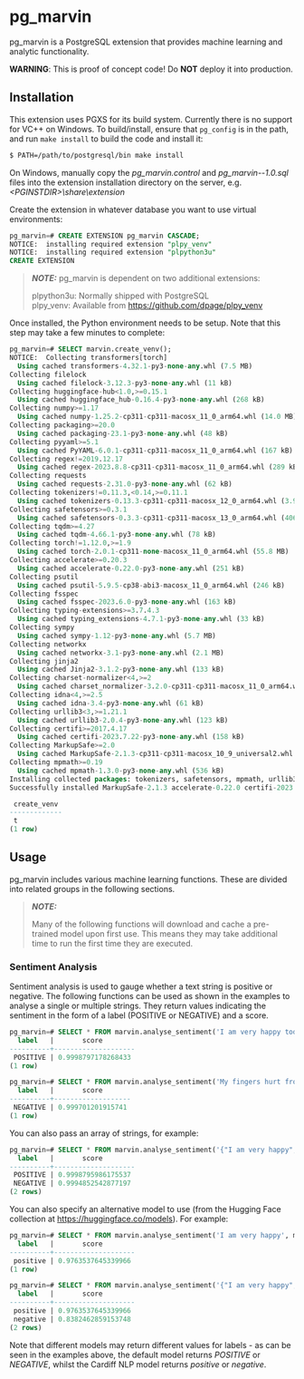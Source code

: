 # pg_marvin

pg_marvin is a PostgreSQL extension that provides machine learning and analytic functionality.

**WARNING**: This is proof of concept code! Do **NOT** deploy it into production.

## Installation

This extension uses PGXS for its build system. Currently there is no support
for VC++ on Windows. To build/install, ensure that `pg_config` is in the path,
and run `make install` to build the code and install it:

```bash
$ PATH=/path/to/postgresql/bin make install
```

On Windows, manually copy the *pg_marvin.control* and *pg_marvin--1.0.sql* files into the extension installation 
directory on the server, e.g. *\<PGINSTDIR\>\share\extension*

Create the extension in whatever database you want to use virtual environments:

```sql
pg_marvin=# CREATE EXTENSION pg_marvin CASCADE;
NOTICE:  installing required extension "plpy_venv"
NOTICE:  installing required extension "plpython3u"
CREATE EXTENSION
```

> **_NOTE:_** 
> pg_marvin is dependent on two additional extensions:
>
> plpython3u: Normally shipped with PostgreSQL<br>
> plpy_venv: Available from https://github.com/dpage/plpy_venv

Once installed, the Python environment needs to be setup. Note that this step may take a few minutes to complete:

```sql
pg_marvin=# SELECT marvin.create_venv();
NOTICE:  Collecting transformers[torch]
  Using cached transformers-4.32.1-py3-none-any.whl (7.5 MB)
Collecting filelock
  Using cached filelock-3.12.3-py3-none-any.whl (11 kB)
Collecting huggingface-hub<1.0,>=0.15.1
  Using cached huggingface_hub-0.16.4-py3-none-any.whl (268 kB)
Collecting numpy>=1.17
  Using cached numpy-1.25.2-cp311-cp311-macosx_11_0_arm64.whl (14.0 MB)
Collecting packaging>=20.0
  Using cached packaging-23.1-py3-none-any.whl (48 kB)
Collecting pyyaml>=5.1
  Using cached PyYAML-6.0.1-cp311-cp311-macosx_11_0_arm64.whl (167 kB)
Collecting regex!=2019.12.17
  Using cached regex-2023.8.8-cp311-cp311-macosx_11_0_arm64.whl (289 kB)
Collecting requests
  Using cached requests-2.31.0-py3-none-any.whl (62 kB)
Collecting tokenizers!=0.11.3,<0.14,>=0.11.1
  Using cached tokenizers-0.13.3-cp311-cp311-macosx_12_0_arm64.whl (3.9 MB)
Collecting safetensors>=0.3.1
  Using cached safetensors-0.3.3-cp311-cp311-macosx_13_0_arm64.whl (406 kB)
Collecting tqdm>=4.27
  Using cached tqdm-4.66.1-py3-none-any.whl (78 kB)
Collecting torch!=1.12.0,>=1.9
  Using cached torch-2.0.1-cp311-none-macosx_11_0_arm64.whl (55.8 MB)
Collecting accelerate>=0.20.3
  Using cached accelerate-0.22.0-py3-none-any.whl (251 kB)
Collecting psutil
  Using cached psutil-5.9.5-cp38-abi3-macosx_11_0_arm64.whl (246 kB)
Collecting fsspec
  Using cached fsspec-2023.6.0-py3-none-any.whl (163 kB)
Collecting typing-extensions>=3.7.4.3
  Using cached typing_extensions-4.7.1-py3-none-any.whl (33 kB)
Collecting sympy
  Using cached sympy-1.12-py3-none-any.whl (5.7 MB)
Collecting networkx
  Using cached networkx-3.1-py3-none-any.whl (2.1 MB)
Collecting jinja2
  Using cached Jinja2-3.1.2-py3-none-any.whl (133 kB)
Collecting charset-normalizer<4,>=2
  Using cached charset_normalizer-3.2.0-cp311-cp311-macosx_11_0_arm64.whl (122 kB)
Collecting idna<4,>=2.5
  Using cached idna-3.4-py3-none-any.whl (61 kB)
Collecting urllib3<3,>=1.21.1
  Using cached urllib3-2.0.4-py3-none-any.whl (123 kB)
Collecting certifi>=2017.4.17
  Using cached certifi-2023.7.22-py3-none-any.whl (158 kB)
Collecting MarkupSafe>=2.0
  Using cached MarkupSafe-2.1.3-cp311-cp311-macosx_10_9_universal2.whl (17 kB)
Collecting mpmath>=0.19
  Using cached mpmath-1.3.0-py3-none-any.whl (536 kB)
Installing collected packages: tokenizers, safetensors, mpmath, urllib3, typing-extensions, tqdm, sympy, regex, pyyaml, psutil, packaging, numpy, networkx, MarkupSafe, idna, fsspec, filelock, charset-normalizer, certifi, requests, jinja2, torch, huggingface-hub, transformers, accelerate
Successfully installed MarkupSafe-2.1.3 accelerate-0.22.0 certifi-2023.7.22 charset-normalizer-3.2.0 filelock-3.12.3 fsspec-2023.6.0 huggingface-hub-0.16.4 idna-3.4 jinja2-3.1.2 mpmath-1.3.0 networkx-3.1 numpy-1.25.2 packaging-23.1 psutil-5.9.5 pyyaml-6.0.1 regex-2023.8.8 requests-2.31.0 safetensors-0.3.3 sympy-1.12 tokenizers-0.13.3 torch-2.0.1 tqdm-4.66.1 transformers-4.32.1 typing-extensions-4.7.1 urllib3-2.0.4

 create_venv 
-------------
 t
(1 row)
```


## Usage

pg_marvin includes various machine learning functions. These are divided into related groups in the following sections.

> **_NOTE:_** 
>
> Many of the following functions will download and cache a pre-trained model upon first use. This means they may take
> additional time to run the first time they are executed.

### Sentiment Analysis

Sentiment analysis is used to gauge whether a text string is positive or negative. The following functions can be used
as shown in the examples to analyse a single or multiple strings. They return values indicating the sentiment in the 
form of a label (POSITIVE or NEGATIVE) and a score.

```sql
pg_marvin=# SELECT * FROM marvin.analyse_sentiment('I am very happy today');
  label   |       score        
----------+--------------------
 POSITIVE | 0.9998797178268433
(1 row)

pg_marvin=# SELECT * FROM marvin.analyse_sentiment('My fingers hurt from all the typing today.');
  label   |       score       
----------+-------------------
 NEGATIVE | 0.999701201915741
(1 row)
```

You can also pass an array of strings, for example:

```sql
pg_marvin=# SELECT * FROM marvin.analyse_sentiment('{"I am very happy", "I am very sad"}'::text[]);
  label   |       score        
----------+--------------------
 POSITIVE | 0.9998795986175537
 NEGATIVE | 0.9994852542877197
(2 rows)
```

You can also specify an alternative model to use (from the Hugging Face collection at https://huggingface.co/models).
For example:

```sql
pg_marvin=# SELECT * FROM marvin.analyse_sentiment('I am very happy', model => 'cardiffnlp/twitter-roberta-base-sentiment-latest');
  label   |       score        
----------+--------------------
 positive | 0.9763537645339966
(1 row)

pg_marvin=# SELECT * FROM marvin.analyse_sentiment('{"I am very happy", "I am very sad"}'::text[], model => 'cardiffnlp/twitter-roberta-base-sentiment-latest'); 
  label   |       score        
----------+--------------------
 positive | 0.9763537645339966
 negative | 0.8382462859153748
(2 rows)
```

Note that different models may return different values for labels - as can be seen in the examples above, the default
model returns *POSITIVE* or *NEGATIVE*, whilst the Cardiff NLP model returns *positive* or *negative*.